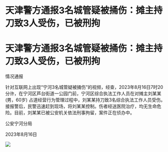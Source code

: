# 天津警方通报3名城管疑被捅伤：摊主持刀致3人受伤，已被刑拘

# 天津警方通报3名城管疑被捅伤：摊主持刀致3人受伤，已被刑拘

情况通报

针对互联网上出现“宁河3名城管疑被捅伤”的视频，经查，2023年8月16日7时20分许，在宁河区芦台街道一公园门前，宁河区综合执法工作人员在对摊主刘某某
(男，60岁)
占道经营行为管理过程中，刘某某持刀致3名综合执法工作人员受伤。接报警后，民警迅速赶到现场，将刘某某控制。伤者经送医院治疗，均无生命危险。目前，刘某某已被公安机关依法刑事拘留，案件正在侦办中。

公安宁河分局

2023年8月16日

![](https://inews.gtimg.com/news_bt/O8VbTKQG5U5qamqXXvOysBjm2pbsqr8Ak1YSaVaDRB_TIAA/1000)


